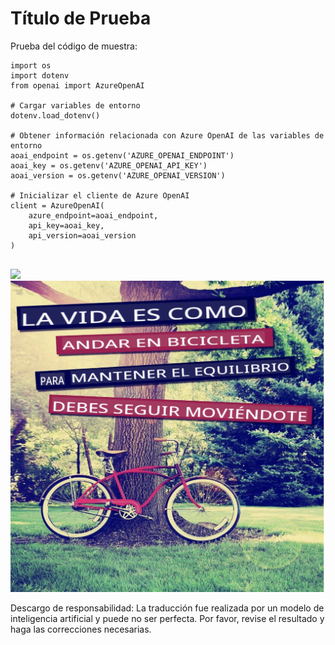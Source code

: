 # Título de Prueba

Prueba del código de muestra:

```
import os
import dotenv
from openai import AzureOpenAI

# Cargar variables de entorno
dotenv.load_dotenv()

# Obtener información relacionada con Azure OpenAI de las variables de entorno
aoai_endpoint = os.getenv('AZURE_OPENAI_ENDPOINT')
aoai_key = os.getenv('AZURE_OPENAI_API_KEY')
aoai_version = os.getenv('AZURE_OPENAI_VERSION')

# Inicializar el cliente de Azure OpenAI
client = AzureOpenAI(
    azure_endpoint=aoai_endpoint,
    api_key=aoai_key,
    api_version=aoai_version
)


```



![](https://upload.wikimedia.org/wikipedia/commons/thumb/7/77/Google_Images_2015_logo.svg/1200px-Google_Images_2015_logo.svg.png)
![](./translated_images/bicycle.e5987a077c36459b31452b5f6322a930fe95440ab29aeb9c7cbea92148cbe694.es.png)


Descargo de responsabilidad: La traducción fue realizada por un modelo de inteligencia artificial y puede no ser perfecta. Por favor, revise el resultado y haga las correcciones necesarias.
